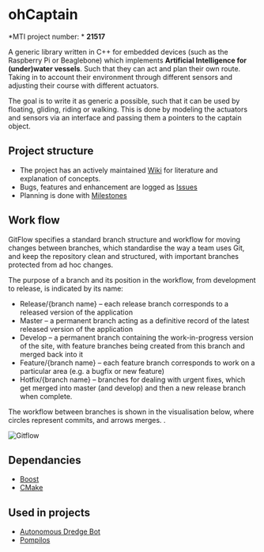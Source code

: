 # ohCaptain

*MTI project number: * **21517**

A generic library written in C++ for embedded devices (such as the Raspberry Pi or Beaglebone) which implements **Artificial Intelligence for (under)water vessels**. Such that they can act and plan their own route. Taking in to account their environment through different sensors and adjusting their course with different actuators.

The goal is to write it as generic a possible, such that it can be used by floating, gliding, riding or walking. This is done by modeling the actuators and sensors via an interface and passing them a pointers to the captain object.

## Project structure
* The project has an actively maintained [Wiki](http://mti.isa-geek.com/peer23peer/captain/wikis/home) for literature and explanation of concepts.
* Bugs, features and enhancement are logged as [Issues](http://mti.isa-geek.com/peer23peer/captain/milestones)
* Planning is done with [Milestones](http://mti.isa-geek.com/peer23peer/captain/milestones)

## Work flow
GitFlow specifies a standard branch structure and workflow for moving changes between branches, which standardise the way a team uses Git, and keep the repository clean and structured, with important branches protected from ad hoc changes.

The purpose of a branch and its position in the workflow, from development to release, is indicated by its name:

* Release/{branch name} – each release branch corresponds to a released version of the application
* Master – a permanent branch acting as a definitive record of the latest released version of the application
* Develop – a permanent branch containing the work-in-progress version of the site, with feature branches being created from this branch and merged back into it
* Feature/{branch name} – each feature branch corresponds to work on a particular area (e.g. a bugfix or new feature)
* Hotfix/{branch name} – branches for dealing with urgent fixes, which get merged into master (and develop) and then a new release branch when complete.


The workflow between branches is shown in the visualisation below, where circles represent commits, and arrows merges. .

![Gitflow](https://blogs.endjin.com/wp-content/uploads/2015/01/GitFlowworkflow2.png)

## Dependancies
* [Boost](http://www.boost.org/)
* [CMake](https://cmake.org/)

## Used in projects
* [Autonomous Dredge Bot](http://mti.isa-geek.com/AOD/ADB)
* [Pompilos](http://mti.isa-geek.com/peer23peer/pompilos)
